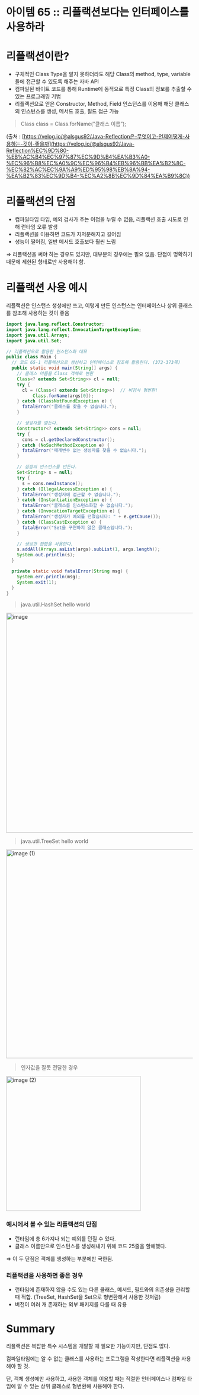 # 아이템 65 :: 리플랙션보다는 인터페이스를 사용하라

# 리플랙션이란?

- 구체적인 Class Type을 알지 못하더라도 해당 Class의 method, type, variable들에 접근할 수 있도록 해주는 자바 API
- 컴파일된 바이트 코드를 통해 Runtime에 동적으로 특정 Class의 정보를 추출할 수 있는 프로그래밍 기법
- 리플랙션으로 얻은 Constructor, Method, Field 인스턴스를 이용해 해당 클래스의 인스턴스를 생성, 메서드 호출, 필드 접근 가능

> Class class = Class.forName(”클래스 이름”);
> 

(출처 : [https://velog.io/@alsgus92/Java-Reflection은-무엇이고-언제어떻게-사용하는-것이-좋을까](https://velog.io/@alsgus92/Java-Reflection%EC%9D%80-%EB%AC%B4%EC%97%87%EC%9D%B4%EA%B3%A0-%EC%96%B8%EC%A0%9C%EC%96%B4%EB%96%BB%EA%B2%8C-%EC%82%AC%EC%9A%A9%ED%95%98%EB%8A%94-%EA%B2%83%EC%9D%B4-%EC%A2%8B%EC%9D%84%EA%B9%8C))

# 리플랙션의 단점

- 컴파일타임 타입, 예외 검사가 주는 이점을 누릴 수 없음, 리플랙션 호출 시도로 인해 런타임 오류 발생
- 리플랙션을 이용하면 코드가 지저분해지고 길어짐
- 성능이 떨어짐, 일반 메서드 호출보다 훨씬 느림

⇒ 리플랙션을 써야 하는 경우도 있지만, 대부분의 경우에는 필요 없음. 단점이 명확하기 때문에 제한된 형태로만 사용해야 함.

# 리플랙션 사용 예시

리플랙션은 인스턴스 생성에만 쓰고, 이렇게 만든 인스턴스는 인터페이스나 상위 클래스를 참조해 사용하는 것이 좋음

```java
import java.lang.reflect.Constructor;
import java.lang.reflect.InvocationTargetException;
import java.util.Arrays;
import java.util.Set;

// 리플렉션으로 활용한 인스턴스화 데모
public class Main {
  // 코드 65-1 리플렉션으로 생성하고 인터페이스로 참조해 활용한다. (372-373쪽)
  public static void main(String[] args) {
    // 클래스 이름을 Class 객체로 변환
    Class<? extends Set<String>> cl = null;
    try {
      cl = (Class<? extends Set<String>>)  // 비검사 형변환!
          Class.forName(args[0]);
    } catch (ClassNotFoundException e) {
      fatalError("클래스를 찾을 수 없습니다.");
    }

    // 생성자를 얻는다.
    Constructor<? extends Set<String>> cons = null;
    try {
      cons = cl.getDeclaredConstructor();
    } catch (NoSuchMethodException e) {
      fatalError("매개변수 없는 생성자를 찾을 수 없습니다.");
    }

    // 집합의 인스턴스를 만든다.
    Set<String> s = null;
    try {
      s = cons.newInstance();
    } catch (IllegalAccessException e) {
      fatalError("생성자에 접근할 수 없습니다.");
    } catch (InstantiationException e) {
      fatalError("클래스를 인스턴스화할 수 없습니다.");
    } catch (InvocationTargetException e) {
      fatalError("생성자가 예외를 던졌습니다: " + e.getCause());
    } catch (ClassCastException e) {
      fatalError("Set을 구현하지 않은 클래스입니다.");
    }

    // 생성한 집합을 사용한다.
    s.addAll(Arrays.asList(args).subList(1, args.length));
    System.out.println(s);
  }

  private static void fatalError(String msg) {
    System.err.println(msg);
    System.exit(1);
  }
}
```

> java.util.HashSet hello world
<img width="592" alt="image" src="https://github.com/user-attachments/assets/8744b149-172b-49ce-9a35-d448f5a81e01" />

> java.util.TreeSet hello world
<img width="562" alt="image (1)" src="https://github.com/user-attachments/assets/0063bbad-9aca-432c-99b8-1921e9eb0502" />

> 인자값을 잘못 전달한 경우
<img width="363" alt="image (2)" src="https://github.com/user-attachments/assets/ffbb5ea1-eb96-4e68-9aaf-83dd249c54a4" />


### 예시에서 볼 수 있는 리플랙션의 단점

- 런타임에 총 6가지나 되는 예외를 던질 수 있다.
- 클래스 이름만으로 인스턴스를 생성해내기 위해 코드 25줄을 할애했다.

⇒ 이 두 단점은 객체를 생성하는 부분에만 국한됨.

### 리플랙션을 사용하면 좋은 경우

- 런타임에 존재하지 않을 수도 있는 다른 클래스, 메서드, 필드와의 의존성을 관리할 때 적합. (TreeSet, HashSet을 Set으로 형변환해서 사용한 것처럼)
- 버전이 여러 개 존재하는 외부 패키지를 다룰 때 유용

# Summary

리플랙션은 복잡한 특수 시스템을 개발할 때 필요한 기능이지만, 단점도 많다.

컴파일타임에는 알 수 없는 클래스를 사용하는 프로그램을 작성한다면 리플랙션을 사용해야 할 것.

단, 객체 생성에만 사용하고, 사용한 객체를 이용할 때는 적절한 인터페이스나 컴파일 타임에 알 수 있는 상위 클래스로 형변환해 사용해야 한다.
